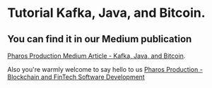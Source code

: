 # Tutorial Kafka, Java, and Bitcoin.

## You can find it in our Medium publication
[Pharos Production Medium Article - Kafka, Java, and Bitcoin](https://medium.com/pharos-production/kafka-java-and-bitcoin-cf0009767645).

Also you're warmly welcome to say hello to us
[Pharos Production - Blockchain and FinTech Software Development](https://pharosproduction.com)
